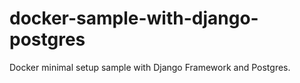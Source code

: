 # docker-sample-with-django-postgres
Docker minimal setup sample with Django Framework and Postgres. 
